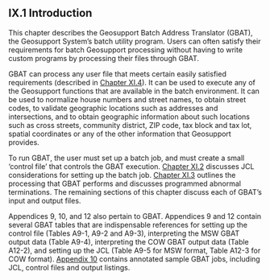 <h2>IX.1 Introduction</h2>  

This chapter describes the Geosupport Batch Address Translator (GBAT), the Geosupport System’s batch utility program.  Users can often satisfy their requirements for batch Geosupport processing without having to write custom programs by processing their files through GBAT.  

GBAT can process any user file that meets certain easily satisfied requirements (described in [Chapter XI.4](/chapters/chapterXI/section04/)).  It can be used to execute any of the Geosupport functions that are available in the batch environment.  It can be used to normalize house numbers and street names, to obtain street codes, to validate geographic locations such as addresses and intersections, and to obtain geographic information about such locations such as cross streets, community district, ZIP code, tax block and tax lot, spatial coordinates or any of the other information that Geosupport provides.  

To run GBAT, the user must set up a batch job, and must create a small ‘control file’ that controls the GBAT execution.  [Chapter XI.2](/chapters/chapterXI/section02/) discusses JCL considerations for setting up the batch job.  [Chapter XI.3](/chapters/chapterXI/section03) outlines the processing that GBAT performs and discusses programmed abnormal terminations.  The remaining sections of this chapter discuss each of GBAT’s input and output files.  

Appendices 9, 10, and 12 also pertain to GBAT.  Appendices 9 and 12 contain several GBAT tables that are indispensable references for setting up the control file (Tables A9-1, A9-2 and A9-3), interpreting the MSW GBAT output data (Table A9-4), interpreting the COW GBAT output data (Table A12-2), and setting up the JCL (Table A9-5 for MSW format, Table A12-3 for COW format).  [Appendix 10](/appendices/appendix10/) contains annotated sample GBAT jobs, including JCL, control files and output listings.
